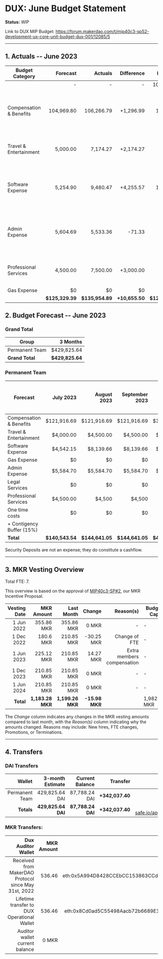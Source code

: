 # DUX: June Budget Statement

**Status:** WIP

Link to DUX MIP Budget: https://forum.makerdao.com/t/mip40c3-sp52-development-ux-core-unit-budget-dux-001/12085/5

---

## 1. Actuals -- June 2023

| Budget Category           |  Forecast |  Actuals |  Difference |  Payments |                  Comment |
| --------------------------| -----------: | --------------: | --------------: | -----------: | --------------------------------------------------------------: |
|                              |         - |          - |          - |      105,129.33|                |
| Compensation & Benefits   |   104,969.80|        106,266.79|     +1,296.99|     15,417.00|  No outstanding reason, difference due to exchange rates.|
| Travel & Entertainment    |   5,000.00|       7,174.27|        +2,174.27|          - |   High expenses due to Seoul offsite. |
| Software Expense          |   5,254.90|         9,480.47|    +4,255.57|     15,450.00| Higher Alchemy cost. NotionLabs, Airalo and Paypal expenses.|
| Admin Expense             |    5,604.69|       5,533.36|      -71.33|          - |   No outstanding reason, difference due to exchange rates.  |
| Professional Services     |  4,500.00 |     7,500.00|           +3,000.00|           3,000.00|        Paid 3.000 to contractor for the month. |
| Gas Expense               |        $0 |         $0 |         $0 |        $0  |            - |
|                        |**$125,329.39**|**$135,954.89**|**+10,655.50**|**$123,683.33**|           - |


## 2. Budget Forecast -- June 2023

### Grand Total

| Group           |     3 Months |
| --------------- | -----------: |
| Permanent Team  |     $429,825.64 |
| **Grand Total** | **$429,825.64** |

### Permanent Team

| Forecast                      | July 2023 | August 2023 | September 2023 | 3-month Total | MIP Quarterly Budget CAP from Feb 1st | New JetStream Budget |
| ----------------------------- | -------------: | -----------: | ------------: | ------------: | -----------------------: | -----------------------: |
| Compensation & Benefits      | $121,916.69     | $121,916.69  | $121,916.69    | $365,750.07  | $313,755 | $362,750.00 |
| Travel & Entertainment       | $4,000.00      | $4,500.00    | $4,500.00     | $13,500.00    |  $13,500 | $15,750 |
| Software Expense             | $4,542.15      | $8,139.66    | $8,139.66     | $20,821.47    | $21,600  | $24,000 |
| Gas Expense                  | $0             | $0           | $0            | $0            | $3,000   | $3,000 |
| Admin Expense                | $5,584.70      | $5,584.70    | $5,584.70     | $16,754.10    | $19,500  | $19,500 |
| Legal Services               | $0             | $0           | $0            | $0            | $0       | $30,000 |
| Professional Services        | $4,500.00      | $4,500       | $4,500        | $13,500       |  $22,500 | $30,000 |
| One time costs               | $0             | $0           | $0            | $0            |  $0      | $0 |
| + Contigency Buffer (15%)    |                |              |               |               |  $9,000  | $9,000 |
| **Total**                    |**$140,543.54** |**$144,641.05**|**$144,641.05**|**$429,825.64**| **$402,855** | **$492,500** |

Security Deposits are not an expense; they do constitute a cashflow.

---

## 3. MKR Vesting Overview

Total FTE: 7.

This overview is based on the approval of [MIP40c3-SP#2](https://forum.makerdao.com/t/mip40c3-sp27-development-ux-core-unit-mkr-budget-dux-001/9777), our MKR Incentive Proposal.

| Vesting Date |       MKR Amount |       Last Month |    Change | Reason(s) | Budget Cap   | MKR Actuals |
| -----------: | ---------------: | ---------------: | --------: | --------: | ------------ | ----------- |
|   1 Jun 2022 |       355.86 MKR |       355.86 MKR |     0 MKR |         - | -            | 355.86      |
|  1 Dec 2022 |       180.6 MKR |       210.85 MKR |     -30.25 MKR |         Change of FTE | -            | 180.6           |
|   1 Jun 2023 |       225.12 MKR |       210.85 MKR |     14.27 MKR |   Extra members compensation | -            | -           |
|  1 Dec 2023 |       210.85 MKR |       210.85 MKR |     0 MKR |         - | -            | -           |
|   1 Jun 2024 |       210.85 MKR |       210.85 MKR |     0 MKR |         - | -            | -           |
|    **Total** | **1,183.28 MKR** | **1,199.26 MKR** | **-15.98 MKR** |           | 1,982.87 MKR | 536.46      |

The _Change_ column indicates any changes in the MKR vesting amounts compared to last month, with the _Reason(s)_ column indicating why the amounts changed. Reasons may include: New hires, FTE changes, Promotions, or Terminations.

---

## 4. Transfers

### DAI Transfers

|         Wallet | 3-month Estimate |    Current Balance |        Transfer |                                                                                                                    Multi-sig Address |
| -------------: | ---------------: | -----------------: | --------------: | -----------------------------------------------------------------------------------------------------------------------------------: |
| Permanent Team |      429,825.64 DAI |     87,788.24 DAI | **+342,037.40** | [0x8Cd0ad5C55498Aacb72b6689E1da5A284C69c0C7](https://gnosis-safe.io/app/#/safes/0x8Cd0ad5C55498Aacb72b6689E1da5A284C69c0C7/balances) |
|     **Totals** |  **429,825.64 DAI** | **87,788.24 DAI** | **+342,037.40** |https://gnosis-safe.io/app/eth:0x8Cd0ad5C55498Aacb72b6689E1da5A284C69c0C7/balances                                                                                                                                      |

### MKR Transfers:


|                                   Dux Auditor Wallet | MKR Amount |                              Multi-sig address |
| ---------------------------------------------------: | ---------: | ---------------------------------------------: |
| Received from MakerDAO Protocol since May 31st, 2022 |     536.46 | eth:0x5A994D8428CCEbCC153863CCdA9D2Be6352f89ad |
|          Lifetime transfer to DUX Operational Wallet |     536.46 | eth:0x8Cd0ad5C55498Aacb72b6689E1da5A284C69c0C7 |
|                       Auditor wallet current balance |      0 MKR |                                                |

